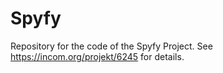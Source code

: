 # Spyfy

Repository for the code of the Spyfy Project. See https://incom.org/projekt/6245 for details.